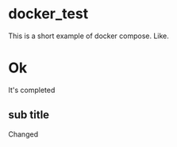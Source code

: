 # docker_test
This is a short example of docker compose. Like.
# Ok
It's completed
## sub title
Changed
